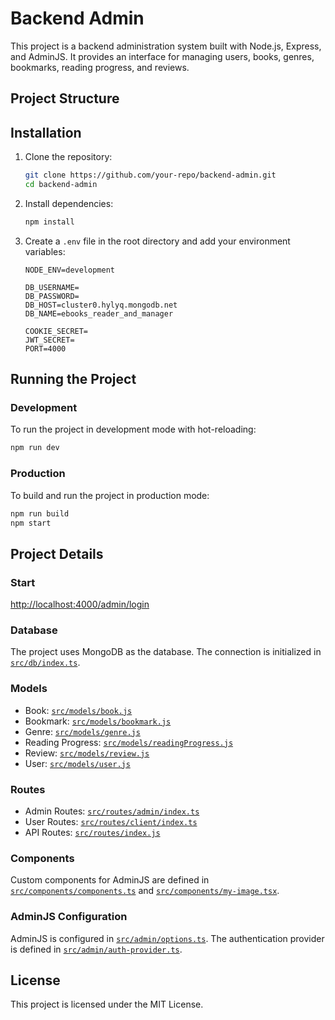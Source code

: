 # Backend Admin

This project is a backend administration system built with Node.js, Express, and AdminJS. It provides an interface for managing users, books, genres, bookmarks, reading progress, and reviews.

## Project Structure
  
## Installation

1. Clone the repository:
    ```sh
    git clone https://github.com/your-repo/backend-admin.git
    cd backend-admin
    ```

2. Install dependencies:
    ```sh
    npm install
    ```

3. Create a `.env` file in the root directory and add your environment variables:
    ```env
    NODE_ENV=development

    DB_USERNAME=
    DB_PASSWORD=
    DB_HOST=cluster0.hylyq.mongodb.net
    DB_NAME=ebooks_reader_and_manager

    COOKIE_SECRET=
    JWT_SECRET=
    PORT=4000
    ```

## Running the Project

### Development

To run the project in development mode with hot-reloading:

```sh
npm run dev
```

### Production

To build and run the project in production mode:

```sh
npm run build
npm start
```

## Project Details

### Start

[http://localhost:4000/admin/login](http://localhost:4000/admin/login)

### Database

The project uses MongoDB as the database. The connection is initialized in [`src/db/index.ts`](src/db/index.ts).

### Models

- Book: [`src/models/book.js`](src/models/book.js)
- Bookmark: [`src/models/bookmark.js`](src/models/bookmark.js)
- Genre: [`src/models/genre.js`](src/models/genre.js)
- Reading Progress: [`src/models/readingProgress.js`](src/models/readingProgress.js)
- Review: [`src/models/review.js`](src/models/review.js)
- User: [`src/models/user.js`](src/models/user.js)

### Routes

- Admin Routes: [`src/routes/admin/index.ts`](src/routes/admin/index.ts)
- User Routes: [`src/routes/client/index.ts`](src/routes/client/index.ts)
- API Routes: [`src/routes/index.js`](src/routes/index.js)

### Components

Custom components for AdminJS are defined in [`src/components/components.ts`](src/components/components.ts) and [`src/components/my-image.tsx`](src/components/my-image.tsx).

### AdminJS Configuration

AdminJS is configured in [`src/admin/options.ts`](src/admin/options.ts). The authentication provider is defined in [`src/admin/auth-provider.ts`](src/admin/auth-provider.ts).

## License

This project is licensed under the MIT License.